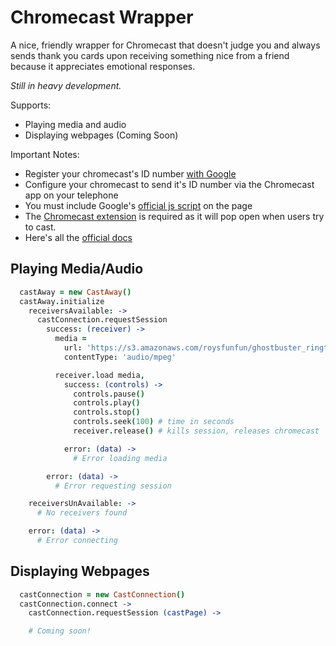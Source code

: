 Chromecast Wrapper
=====================

A nice, friendly wrapper for Chromecast that doesn't judge you and always sends thank you cards upon receiving something nice from a friend because it appreciates emotional responses.

_Still in heavy development._

Supports:

* Playing media and audio
* Displaying webpages (Coming Soon)

Important Notes:

* Register your chromecast's ID number [with Google](https://developers.google.com/cast/docs/registration#RegisterDevice)
* Configure your chromecast to send it's ID number via the Chromecast app on your telephone
* You must include Google's [official js script](https://www.gstatic.com/cv/js/sender/v1/cast_sender.js) on the page
* The [Chromecast extension](https://chrome.google.com/webstore/detail/google-cast/boadgeojelhgndaghljhdicfkmllpafd?hl=en) is required as it will pop open when users try to cast.
* Here's all the [official docs](https://developers.google.com/cast/docs/developers)

Playing Media/Audio
------------------------

```coffee
  castAway = new CastAway()
  castAway.initialize
    receiversAvailable: ->
      castConnection.requestSession
        success: (receiver) ->
          media =
            url: 'https://s3.amazonaws.com/roysfunfun/ghostbuster_ringtone.mp3'
            contentType: 'audio/mpeg'

          receiver.load media,
            success: (controls) ->
              controls.pause()
              controls.play()
              controls.stop()
              controls.seek(100) # time in seconds
              receiver.release() # kills session, releases chromecast

            error: (data) ->
              # Error loading media

        error: (data) ->
          # Error requesting session

    receiversUnAvailable: ->
      # No receivers found

    error: (data) ->
      # Error connecting
```

Displaying Webpages
------------------------

```coffee
  castConnection = new CastConnection()
  castConnection.connect ->
    castConnection.requestSession (castPage) ->

    # Coming soon!
```
